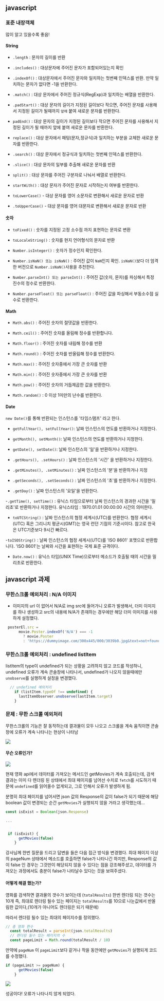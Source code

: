 ## javascript

### 표준 내장객체 
많이 알고 있을수록 좋음!

#### String

- `.length` : 문자의 길이를 반환

- `.includes()` : 대상문자에 주어진 문자가 포함되어있는지 확인

- `.indexOf()` : 대상문자에서 주어진 문자와 일치하는 첫번째 인덱스를 반환. 만약 일치하는 문자가 없다면 -1을 반환한다.

- `.match()` : 대상 문자에서 주어진 정규식(RegExp)과 일치하는 배열을 반환한다.

- `.padStart()` : 대상 문자의 길이가 지정된 길이보다 작으면, 주어진 문자를 사용해서 지정된 길이가 될때까지 `앞에` 붙여 새로운 문자를 반환한다.

- `padEnd()` : 대상 문자의 길이가 지정된 길이보다 작으면 주어진 문자를 사용해서 지정된 길이가 될 때까지 앞에 붙여 새로운 문자를 반환한다.

- `replace()` : 대상 문자에서 패텅(문자,정규식)과 일치하는 부분을 교체한 새로운 문자를 반환한다.

- `.search()` : 대상 문자에서 정규식과 일치하는 첫번째 인덱스를 반환한다.

- `.slice()` : 대상 문자의 일부를 추출해 새로운 문자를 반환

- `split()` : 대상 문자를 주어진 구분자로 나눠서 배열로 반환한다.


- `startWith()` : 대상 문자가 주어진 문자로 시작하는지 여부를 반환한다.

- `toLowerCase()` - 대상 문자를 영어 소문자로 변환해서 새로운 문자로 반환

- `.toUpperCase()` - 대상 문자를 영어 대문자로 변환해서 새로운 문자로 반환

#### 숫자

- `toFixed()` : 숫자를 지정된 고정 소수점 까지 표현하는 문자로 변환


- `toLocaleString()` : 숫자를 현지 언어형식의 문자로 반환


- `Number.isInteger()` : 숫자가 정수인지 확인한다.


- `Number.isNaN() 또는 isNaN()` : 주어진 값이 `NaN`인지 확인. `isNaN()`보다 더 엄격한 버전으로 `Number.isNaN()`사용을 추천한다.


- `Number.parseInt() 또는 parseInt()` : 주어진 값(숫자, 문자)를 파싱해서 특정 진수의 정수로 반환한다.

- `Number.parseFloat() 또는 parseFloat()` : 주어진 값을 파싱해서 부동소수점 실수로 반환한다.


#### Math


- `Math.abs()` : 주어진 숫자의 절댓값을 반환한다.

- `Math.ceil()` : 주어진 숫자를 올림해 정수를 반환합니다.

- `Math.floor()` : 주어진 숫자를 내림해 정수를 반환

- `Math.round()` : 주어진 숫자를 반올림해 정수를 반환한다.

- `Math.max()` : 주어진 숫자중에서 가장 큰 숫자를 반환

- `Math.min()` : 주어진 숫자중에서 가장 큰 숫자를 반환

- `Math.pow()` : 주어진 숫자의 거듭제곱한 값을 반환한다.

- `Math.random()` : 0 이상 1미만의 난수를 반환한다.

#### Date
`new Date()`를 통해 반환되는 인스턴스를 '타임스탬프' 라고 한다.


- `getFullYear(), setFullYear()`:
날짜 인스턴스의 연도를 반환하거나 지정한다.

- `getMonth(), setMonth()`: 날짜 인스턴스의 연도를 반환하거나 지정한다.

- `getDate(), setDate()`: 날짜 인스턴스의 '일'을 반환하거나 지정한다.

- `.getHours(), .setHours()` : 날짜 인스턴스의 '시간' 을 반환하거나 지정한다.


- `.getMinutes(), .setMinutes()` : 날짜 인스턴스의 '분'을 반환하거나 지정

- `.getSeconds(), .setSeconds()` : 날짜 인스턴스의 '초'를 반환하거나 지정한다. 


- `.getDay()` : 날짜 인스턴스의 '요일'을 반환한다.

-`.getTime(), setTime()` : 유닉스 타임으로부터 날짜 인스턴스의 경과한 시간을 '밀리초'로 반환하거나 지정한다.
유닉스타임 : 1970.01.01 00:00:00 시간의 의미한다.

- `toUTCString()` : 날짜 인스턴스의 협정 세계시(UTC)를 반환한다. 협정 세계시(UTC) 혹은 그리니치 평균시(GMT)는 영국 런던 기점의 기준시이다. 참고로 한국은 UTC기준보다 9시간 빠르다.


-`toISOString()` : 날짜 인스턴스의 협정 세계시(UTC)를 'ISO 8601' 포맷으로 반환합니다. 'ISO 8601'는 날짜와 시간을 표현하는 국제 표준 규격이다. 

- `Date.now()` : 유닉스 타임(UNIX Time)으로부터 메소드가 호출될 때의 시간을 밀리초로 반환한다.

## javascript 과제

### 무한스크롤 예외처리 : N/A 이미지
- 이미지의 url 이 없어서 N/A로 img src에 들어가니 오류가 발생해서, 더미 이미지를 하나 생성하고 src의 내용에 N/A가 존재하는 경우에만 해당 더미 이미지를 사용하게 설정했다.

```js
 posterEl.src =
      movie.Poster.indexOf('N/A') === -1
        ? movie.Poster
        : 'https://dummyimage.com/300x445/000/3039b0.jpg&text=not+found'

```
### 무한스크롤 예외처리 : undefined listItem

listItem의 type이 undefined가 되는 상황을 고려하지 않고 코드를 작성하니, undefined 오류가 계속 콘솔창에 나타나서, undefined가 나오지 않을때에만 `unobserve`를 실행하게 설정을 변경했다.
```js
  // undefined 예외처리
    if (listItem.typeOf !== undefined) {
      lastItemObserver.unobserve(lastItem.target)
    }
```
 

### 문제 : 무한 스크롤 예외처리

무한스크롤의 기능은 잘 동작하는데 결과물이 모두 나오고 스크롤을 계속 움직이면 콘솔창에 오류가 계속 나타나는 현상이 나타남

![](https://velog.velcdn.com/images/jhs000123/post/b159b75b-d47e-49b1-8c81-25233fa435de/image.gif)

#### 무슨 오류인가?

![](https://velog.velcdn.com/images/jhs000123/post/a76cc636-a24e-4077-a801-78be34185169/image.png)

현재 영화 api에서 데이터를 가져오는 메서드인 getMovies가 계속 호출되는데, 검색 결과는 이미 다 렌더링 된 상태에서 최대 페이지를 넘어선 수치로 `fetch`를 시도하기 때문에 `undefined`를 읽어올수 없게되고, 그로 인해서 오류가 발생하게 됨.

분명히 최대 페이지를 넘어서면 json 값의 Response의 값이 false가 되기 때문에 해당 boolean 값이 변경되는 순간 `getMovies`가 실행되지 않을 거라고 생각했는데...

```js
const isExist = Boolean(json.Response)

...


 if (isExist) {
      getMovies(false)
    }
```

강사님께 한번 질문을 드리고 답변을 들은 다음 접근 방식을 변경했다. 최대 페이지 이상의 pageNum 상태에서 메소드를 호출하면 false가 나타나긴 하지만, Response의 값이 false 인 경우는 그것만이 해당되지 않을 수 있다는 점을 강조해주셨고, 데이터를 가져오는 과정에서도 충분이 false가 나타날수 있다는 것을 보여주셨다. 


#### 어떻게 해결 했는가?

영화를 검색하면 결과물의 갯수가 보이는데 (`totalResults`) 한번 렌더링 되는 갯수는 10개 즉, 최대로 렌더링 될수 있는 페이지는 `totalResults`를 10으로 나눈값에서 반올림한 값이다,(10개가 아니어도 렌더링은 되기 때문에) 

따라서 렌더링 될수 있는 최대의 페이지수를 정의했다. 

```js
// 총 영화 편수
  const totalResult = parseInt(json.totalResults)
  // 렌더링 될수 있는 페이지의 수
  const pageLimit = Math.round(totalResult / 10)
```

만약에 `pageNum` 이 `pageLimit`보다 같거나 작을 동안에만 `getMovies`가 실행되게 코드를 수정했다. 

```js
if (pageLimit >= pageNum) {
      getMovies(false)
    }
```

![](https://velog.velcdn.com/images/jhs000123/post/ed841a6e-5a65-4b93-ab45-6162493e579c/image.gif)

성공이다! 오류가 나타나지 않게 되었다.

